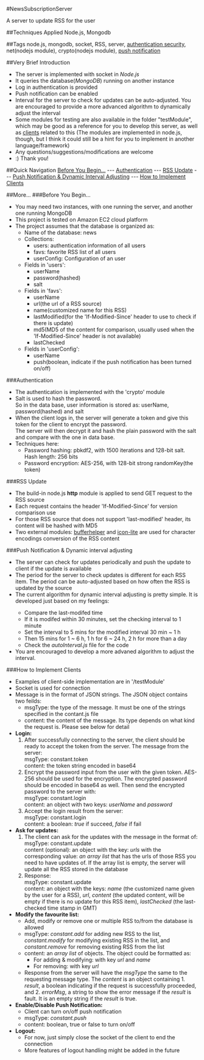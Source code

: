 #NewsSubscriptionServer

A server to update RSS for the user

##Techniques Applied
Node.js, Mongodb

##Tags
node.js, mongodb, socket, RSS, server, <a href='#authentication'>authentication security</a>, net(nodejs module), crypto(nodejs module),  <a href='#push-notification--dynamic-interval-adjusting'>push notification</a>

##Very Brief Introduction
* The server is implemented with socket in <em>Node.js</em>
* It queries the database(<em>MongoDB</em>) running on another instance
* Log in authentication is provided
* Push notification can be enabled
* Interval for the server to check for updates can be auto-adjusted. You are encouraged to provide a more advanced algorithm to dynamically adjust the interval
* Some modules for testing are also available in the folder "testModule", which may be good as a reference for you to develop this server, as well as <a href='#how-to-implement-clients'>clients</a> related to this (The modules are implemented in node.js, though, but I think it could still be a hint for you to implement in another language/framework)
* Any questions/suggestions/modifications are welcome
* :) Thank you!

##Quick Navigation
<a href='#before-you-begin'>Before You Begin...</a> --- <a href='#authentication'>Authentication</a> --- <a href='#rss-update'>RSS Update</a> --- 
<a href='#push-notification--dynamic-interval-adjusting'>Push Notification & Dynamic Interval Adjusting</a> --- <a href='#how-to-implement-clients'>How to Implement Clients</a>

##More...
###Before You Begin...
<ul>
<li>You may need two instances, with one running the server, and another one running MongoDB</li>
<li>This project is tested on Amazon EC2 cloud platform</li>
<li>The project assumes that the database is organized as:
    <ul>
	<li>Name of the database: news</li>
	<li>Collections: 
		<ul>
			<li>users: authentication information of all users</li>
			<li>favs: favorite RSS list of all users</li>
			<li>userConfig: Configuration of an user</li>
		</ul>
	</li>
	<li>Fields in 'users': 
		<ul>
			<li>userName</li>
			<li>password(hashed)</li>
			<li>salt</li>
		</ul>
	<li>Fields in 'favs': 
		<ul>
			<li>userName</li>
			<li>url(the url of a RSS source)</li>
			<li>name(customized name for this RSS)</li>
			<li>lastModified(for the 'If-Modified-Since' header to use to check if there is update)</li>
			<li>md5(MD5 of the content for comparison, usually used when the 'If-Modified-Since' header is not available)</li>
			<li>lastChecked</li>
		</ul>
	</li>
	<li>Fields in 'userConfig':
		<ul>
			<li>userName</li>
			<li>push(boolean, indicate if the push notification has been turned on/off)</li>
		</ul>
	</li>
    </ul>
</li>
</ul>

###Authentication
<ul>
<li>The authentication is implemented with the 'crypto' module</li>
<li>Salt is used to hash the password.<br /> 
    So in the data base, user information is stored as: userName, password(hashed) and salt</li>
<li>When the client logs in, the server will generate a token and give this token for the client
    to encrypt the password.<br />The server will then decrypt it and hash the plain password with the salt
    and compare with the one in data base.</li>
<li>Techniques here: 
    <ul>
      <li>Password hashing: pbkdf2, with 1500 iterations and 128-bit salt. Hash length: 256 bits</li>
      <li>Password encryption: AES-256, with 128-bit strong randomKey(the token)</li>
    </ul>
</li>
</ul>

###RSS Update
<ul>
<li>The build-in node.js <b>http</b> module is applied to send GET request to the RSS source</li>
<li>Each request contains the header 'If-Modified-Since' for version comparison use</li>
<li>For those RSS source that does not support 'last-modified' header, its content will be hashed with MD5</li>
<li>Two external modules: <a href='https://github.com/JacksonTian/bufferhelper'>bufferhelper</a> 
and <a href='https://github.com/ashtuchkin/iconv-lite'>icon-lite</a> are used for character encodings conversion of the RSS content</li>
</ul>

###Push Notification & Dynamic interval adjusting
<ul>
<li>The server can check for updates periodically and push the update to client if the update is available</li>
<li>The period for the server to check updates is different for each RSS item. 
The period can be auto-adjusted based on how often the RSS is updated by the source</li>
<li>The current algorithm for dynamic interval adjusting is pretty simple. It is developed just based on my feelings:</li>
	<ul>
		<li>Compare the last-modifed time</li>
		<li>If it is modifed within 30 minutes, set the checking interval to 1 minute</li>
		<li>Set the interval to 5 mins for the modified interval 30 min ~ 1 h</li>
		<li>Then 15 mins for 1 ~ 6 h, 1 h for 6 ~ 24 h, 2 h for more than a day</li>
		<li>Check the <em>autoInterval.js</em> file for the code</li>
	</ul>
<li>You are encouraged to develop a more advaned algorithm to adjust the interval.</li>
</ul>

###How to Implement Clients
<ul>
	<li>Examples of client-side implementation are in '/testModule'</li>
	<li>Socket is used for connection</li>
	<li>Message is in the format of JSON strings. The JSON object contains two feilds: 
		<ul>
			<li>msgType: the type of the message. It must be one of the strings specified in the contant.js file</li>
			<li>content: the content of the message. Its type depends on what kind the request is. Please see below for detail</li>
		</ul>
	</li>
	<li><b>Login:</b>
		<ol>
			<li>After successfully connecting to the server, the client should be ready to accept the token from the server. The message from the server: <br/>
			msgType: constant.token<br/>
			content: the token string encoded in base64</li>
			<li>Encrypt the password input from the user with the given token. AES-256 should be used for the encryption. The encrypted password should be encoded in base64 as well.
			Then send the encrypted password to the server with: <br/>
			msgType: constant.login<br/>
			content: an object with two keys: <em>userName</em> and <em>password</em></li>
			<li>Accept the login result from the server: <br/>
			msgType: constant.login<br/>
			content: a boolean: <em>true</em> if succeed, <em>false</em> if fail</li>
		</ol>
	</li>
	<li><b>Ask for updates:</b>
		<ol>
			<li>The client can ask for the updates with the message in the format of:<br/>
			msgType: constant.update<br/>
			content (optional): an object with the key: <em>urls</em> with the corresponding value: <em>an array list</em> that has the urls of those RSS you need to have updates of. 
			If the array list is empty, the server will update all the RSS stored in the database</li>
			<li>Response: <br/>
			msgType: constant.update<br/>
			content: an object with the keys: <em>name</em> (the customized name given by the user for a RSS), 
			<em>url</em>, <em>content</em> (the updated content, will be empty if there is no update for this RSS item), <em>lastChecked</em> (the last-checked time stamp in GMT)</li>
		</ol>
	</li>
	<li><b>Modify the favourite list:</b>
		<ul>
			<li>Add, modify or remove one or multiple RSS to/from the database is allowed</li>
			<li>msgType: <em>constant.add</em> for adding new RSS to the list, 
				     <em>constant.modify</em> for modifying existing RSS in the list, and 
				     <em>constant.remove</em> for removing existing RSS from the list</li>
			<li>content: an <em>array list</em> of objects. The object could be formatted as:
				<ul>
					<li>For adding & modifying: with key <em>url</em> and <em>name</em></li>
					<li>For removing: with key <em>url</em></li>
				</ul>
			</li>
			<li>Response from the server will have the <em>msgType</em> the same to the requesting message type. The <em>content</em> is an object containing 1. <em>result</em>, a boolean indicating if the request is successfully proceeded, and 2. <em>errorMsg</em>, a string to show the error message if the <em>result</em> is fault. It is an empty string if the <em>result</em> is true.</li>
		</ul>
	</li>
	<li><b>Enable/Disable Push Notification:</b>
		<ul>
			<li>Client can turn on/off push notification</li>
			<li>msgType: <em>constant.push</em></li>
			<li>content: boolean, true or false to turn on/off</li>
		</ul>
	</li>
	<li><b>Logout:</b>
		<ul>
			<li>For now, just simply close the socket of the client to end the connection</li>
			<li>More features of logout handling might be added in the future</li>
		</ul>
	</li>

</ul>

